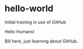 # hello-world
Initial training in use of GitHub

Hello Humans!

Bill here, just learning about GitHub.  
